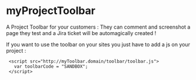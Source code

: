 # myProjectToolbar
A Project Toolbar for your customers : They can comment and screenshot a page they test and a Jira ticket will be automagically created !

If you want to use the toolbar on your sites you just have to add a js on your project :

     <script src="http://myToolbar.domain/toolbar/toolbar.js">
       var toolbarCode = "SANDBOX";
     </script>
	
